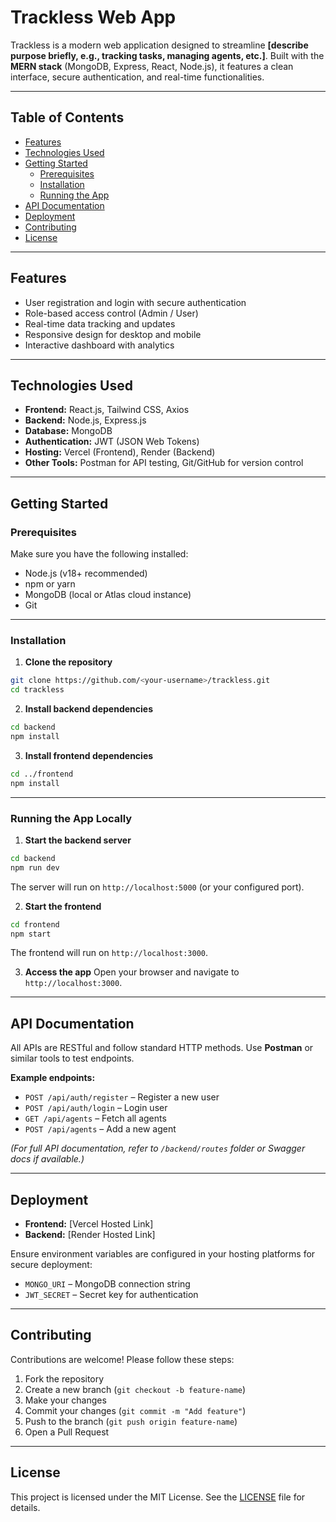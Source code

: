 # Trackless Web App

Trackless is a modern web application designed to streamline **[describe purpose briefly, e.g., tracking tasks, managing agents, etc.]**. Built with the **MERN stack** (MongoDB, Express, React, Node.js), it features a clean interface, secure authentication, and real-time functionalities.

---

## Table of Contents
- [Features](#features)
- [Technologies Used](#technologies-used)
- [Getting Started](#getting-started)
  - [Prerequisites](#prerequisites)
  - [Installation](#installation)
  - [Running the App](#running-the-app)
- [API Documentation](#api-documentation)
- [Deployment](#deployment)
- [Contributing](#contributing)
- [License](#license)

---

## Features
- User registration and login with secure authentication
- Role-based access control (Admin / User)
- Real-time data tracking and updates
- Responsive design for desktop and mobile
- Interactive dashboard with analytics

---

## Technologies Used
- **Frontend:** React.js, Tailwind CSS, Axios
- **Backend:** Node.js, Express.js
- **Database:** MongoDB
- **Authentication:** JWT (JSON Web Tokens)
- **Hosting:** Vercel (Frontend), Render (Backend)
- **Other Tools:** Postman for API testing, Git/GitHub for version control

---

## Getting Started

### Prerequisites
Make sure you have the following installed:
- Node.js (v18+ recommended)
- npm or yarn
- MongoDB (local or Atlas cloud instance)
- Git

---

### Installation

1. **Clone the repository**
```bash
git clone https://github.com/<your-username>/trackless.git
cd trackless
````

2. **Install backend dependencies**

```bash
cd backend
npm install
```

3. **Install frontend dependencies**

```bash
cd ../frontend
npm install
```

---

### Running the App Locally

1. **Start the backend server**

```bash
cd backend
npm run dev
```

The server will run on `http://localhost:5000` (or your configured port).

2. **Start the frontend**

```bash
cd frontend
npm start
```

The frontend will run on `http://localhost:3000`.

3. **Access the app**
   Open your browser and navigate to `http://localhost:3000`.

---

## API Documentation

All APIs are RESTful and follow standard HTTP methods. Use **Postman** or similar tools to test endpoints.

**Example endpoints:**

* `POST /api/auth/register` – Register a new user
* `POST /api/auth/login` – Login user
* `GET /api/agents` – Fetch all agents
* `POST /api/agents` – Add a new agent

*(For full API documentation, refer to `/backend/routes` folder or Swagger docs if available.)*

---

## Deployment

* **Frontend:** [Vercel Hosted Link]
* **Backend:** [Render Hosted Link]

Ensure environment variables are configured in your hosting platforms for secure deployment:

* `MONGO_URI` – MongoDB connection string
* `JWT_SECRET` – Secret key for authentication

---

## Contributing

Contributions are welcome! Please follow these steps:

1. Fork the repository
2. Create a new branch (`git checkout -b feature-name`)
3. Make your changes
4. Commit your changes (`git commit -m "Add feature"`)
5. Push to the branch (`git push origin feature-name`)
6. Open a Pull Request

---

## License

This project is licensed under the MIT License. See the [LICENSE](LICENSE) file for details.

```
